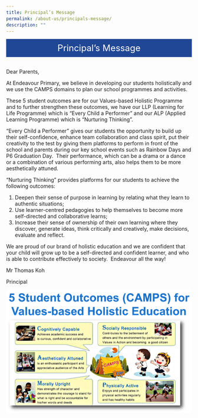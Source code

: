 ```yaml
---
title: Principal’s Message
permalink: /about-us/principals-message/
description: ""
---
```

<div style="background-color: #204795; color: #ffffff; font-size: 24px; padding: 10px; text-align: center;">Principal’s Message</div><br>




Dear Parents,

At Endeavour Primary, we believe in developing our students holistically and we use the CAMPS domains to plan our school programmes and activities.

These 5 student outcomes are for our Values-based Holistic Programme and to further strengthen these outcomes, we have our LLP (Learning for Life Programme) which is “Every Child a Performer” and our ALP (Applied Learning Programme) which is “Nurturing Thinking”.

“Every Child a Performer” gives our students the opportunity to build up their self-confidence, enhance team collaboration and class spirit, put their creativity to the test by giving them platforms to perform in front of the school and parents during our key school events such as Rainbow Days and P6 Graduation Day.  Their performance, which can be a drama or a dance or a combination of various performing arts, also helps them to be more aesthetically attuned.

“Nurturing Thinking” provides platforms for our students to achieve the following outcomes:

1.  Deepen their sense of purpose in learning by relating what they learn to authentic situations;
2.  Use learner-centred pedagogies to help themselves to become more self-directed and collaborative learns;
3.  Increase their sense of ownership of their own learning where they discover, generate ideas, think critically and creatively, make decisions, evaluate and reflect.

We are proud of our brand of holistic education and we are confident that your child will grow up to be a self-directed and confident learner, and who is able to contribute effectively to society.  Endeavour all the way!

Mr Thomas Koh

Principal

![5 student outcomes](/images/CAMPS-1.png)